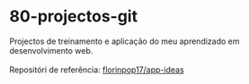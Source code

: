 # 80-projectos-git
Projectos de treinamento e aplicação do meu aprendizado em desenvolvimento web.<br><br>
Repositóri de referência: <a href="https://github.com/florinpop17/app-ideas" target="_blank">florinpop17/app-ideas</a>